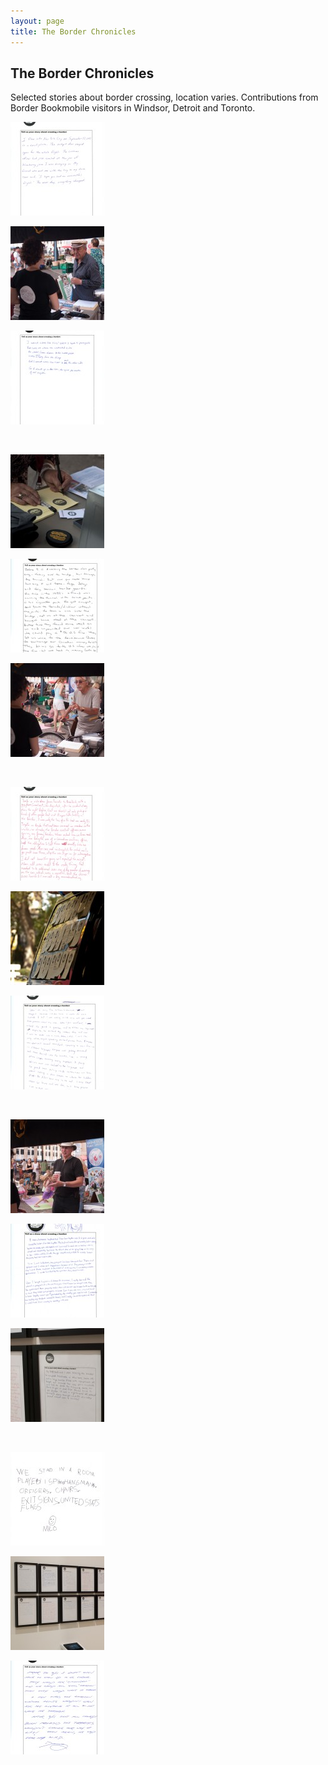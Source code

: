 ```yaml
---
layout: page
title: The Border Chronicles
---
```


<div class="page-header">
  <h2>The Border Chronicles</h2>
</div>
<p>Selected stories about border crossing, location varies. Contributions from Border Bookmobile visitors in Windsor,
  Detroit and Toronto.</p>
<div id='gallery-1' class='gallery galleryid-180 gallery-columns-3 gallery-size-thumbnail'>
  <dl class='gallery-item'>
    <dt class='gallery-icon portrait'>
      <a href='/assets/img/BorderStories006-791x1024.jpg' title="BorderStories006"
        data-rl_title="BorderStories006" class="rl-gallery-link" data-rl_caption="" data-rel="lightbox-gallery-1"><img
          width="150" height="150" src="/assets/img/BorderStories006-150x150.jpg"
          class="attachment-thumbnail size-thumbnail" alt="" loading="lazy" /></a>
    </dt>
  </dl>
  <dl class='gallery-item'>
    <dt class='gallery-icon landscape'>
      <a href='/assets/img/Section2D3-1024x684.jpg' title="Section2D3" data-rl_title="Section2D3"
        class="rl-gallery-link" data-rl_caption="" data-rel="lightbox-gallery-1"><img width="150" height="150"
          src="/assets/img/Section2D3-150x150.jpg" class="attachment-thumbnail size-thumbnail" alt=""
          loading="lazy" /></a>
    </dt>
  </dl>
  <dl class='gallery-item'>
    <dt class='gallery-icon portrait'>
      <a href='/assets/img/BorderStories001-791x1024.jpg' title="BorderStories001"
        data-rl_title="BorderStories001" class="rl-gallery-link" data-rl_caption="" data-rel="lightbox-gallery-1"><img
          width="150" height="150" src="/assets/img/BorderStories001-150x150.jpg"
          class="attachment-thumbnail size-thumbnail" alt="" loading="lazy" /></a>
    </dt>
  </dl><br style="clear: both" />
  <dl class='gallery-item'>
    <dt class='gallery-icon landscape'>
      <a href='/assets/img/Section2D1-1024x685.jpg' title="Section2D1" data-rl_title="Section2D1"
        class="rl-gallery-link" data-rl_caption="" data-rel="lightbox-gallery-1"><img width="150" height="150"
          src="/assets/img/Section2D1-150x150.jpg" class="attachment-thumbnail size-thumbnail" alt=""
          loading="lazy" /></a>
    </dt>
  </dl>
  <dl class='gallery-item'>
    <dt class='gallery-icon portrait'>
      <a href='/assets/img/BorderStories002-791x1024.jpg' title="BorderStories002"
        data-rl_title="BorderStories002" class="rl-gallery-link" data-rl_caption="" data-rel="lightbox-gallery-1"><img
          width="150" height="150" src="/assets/img/BorderStories002-150x150.jpg"
          class="attachment-thumbnail size-thumbnail" alt="" loading="lazy" /></a>
    </dt>
  </dl>
  <dl class='gallery-item'>
    <dt class='gallery-icon landscape'>
      <a href='/assets/img/Section2D4-1024x684.jpg' title="Section2D4" data-rl_title="Section2D4"
        class="rl-gallery-link" data-rl_caption="" data-rel="lightbox-gallery-1"><img width="150" height="150"
          src="/assets/img/Section2D4-150x150.jpg" class="attachment-thumbnail size-thumbnail" alt=""
          loading="lazy" /></a>
    </dt>
  </dl><br style="clear: both" />
  <dl class='gallery-item'>
    <dt class='gallery-icon portrait'>
      <a href='/assets/img/BorderStories007-791x1024.jpg' title="BorderStories007"
        data-rl_title="BorderStories007" class="rl-gallery-link" data-rl_caption="" data-rel="lightbox-gallery-1"><img
          width="150" height="150" src="/assets/img/BorderStories007-150x150.jpg"
          class="attachment-thumbnail size-thumbnail" alt="" loading="lazy" /></a>
    </dt>
  </dl>
  <dl class='gallery-item'>
    <dt class='gallery-icon landscape'>
      <a href='/assets/img/Section2D2-1024x685.jpg' title="Section2D2" data-rl_title="Section2D2"
        class="rl-gallery-link" data-rl_caption="" data-rel="lightbox-gallery-1"><img width="150" height="150"
          src="/assets/img/Section2D2-150x150.jpg" class="attachment-thumbnail size-thumbnail" alt=""
          loading="lazy" /></a>
    </dt>
  </dl>
  <dl class='gallery-item'>
    <dt class='gallery-icon portrait'>
      <a href='/assets/img/BorderStories003-791x1024.jpg' title="BorderStories003"
        data-rl_title="BorderStories003" class="rl-gallery-link" data-rl_caption="" data-rel="lightbox-gallery-1"><img
          width="150" height="150" src="/assets/img/BorderStories003-150x150.jpg"
          class="attachment-thumbnail size-thumbnail" alt="" loading="lazy" /></a>
    </dt>
  </dl><br style="clear: both" />
  <dl class='gallery-item'>
    <dt class='gallery-icon landscape'>
      <a href='/assets/img/Section2D5-1024x684.jpg' title="Section2D5" data-rl_title="Section2D5"
        class="rl-gallery-link" data-rl_caption="" data-rel="lightbox-gallery-1"><img width="150" height="150"
          src="/assets/img/Section2D5-150x150.jpg" class="attachment-thumbnail size-thumbnail" alt=""
          loading="lazy" /></a>
    </dt>
  </dl>
  <dl class='gallery-item'>
    <dt class='gallery-icon portrait'>
      <a href='/assets/img/BorderStories004-791x1024.jpg' title="BorderStories004"
        data-rl_title="BorderStories004" class="rl-gallery-link" data-rl_caption="" data-rel="lightbox-gallery-1"><img
          width="150" height="150" src="/assets/img/BorderStories004-150x150.jpg"
          class="attachment-thumbnail size-thumbnail" alt="" loading="lazy" /></a>
    </dt>
  </dl>
  <dl class='gallery-item'>
    <dt class='gallery-icon landscape'>
      <a href='/assets/img/Section2D7-1024x768.jpg' title="Section2D7" data-rl_title="Section2D7"
        class="rl-gallery-link" data-rl_caption="" data-rel="lightbox-gallery-1"><img width="150" height="150"
          src="/assets/img/Section2D7-150x150.jpg" class="attachment-thumbnail size-thumbnail" alt=""
          loading="lazy" /></a>
    </dt>
  </dl><br style="clear: both" />
  <dl class='gallery-item'>
    <dt class='gallery-icon portrait'>
      <a href='/assets/img/BorderStories008-791x1024.jpg' title="BorderStories008"
        data-rl_title="BorderStories008" class="rl-gallery-link" data-rl_caption="" data-rel="lightbox-gallery-1"><img
          width="150" height="150" src="/assets/img/BorderStories008-150x150.jpg"
          class="attachment-thumbnail size-thumbnail" alt="" loading="lazy" /></a>
    </dt>
  </dl>
  <dl class='gallery-item'>
    <dt class='gallery-icon landscape'>
      <a href='/assets/img/Section2D6-1024x768.jpg' title="Section2D6" data-rl_title="Section2D6"
        class="rl-gallery-link" data-rl_caption="" data-rel="lightbox-gallery-1"><img width="150" height="150"
          src="/assets/img/Section2D6-150x150.jpg" class="attachment-thumbnail size-thumbnail" alt=""
          loading="lazy" /></a>
    </dt>
  </dl>
  <dl class='gallery-item'>
    <dt class='gallery-icon portrait'>
      <a href='/assets/img/BorderStories005-791x1024.jpg' title="BorderStories005"
        data-rl_title="BorderStories005" class="rl-gallery-link" data-rl_caption="" data-rel="lightbox-gallery-1"><img
          width="150" height="150" src="/assets/img/BorderStories005-150x150.jpg"
          class="attachment-thumbnail size-thumbnail" alt="" loading="lazy" /></a>
    </dt>
  </dl><br style="clear: both" />
</div>